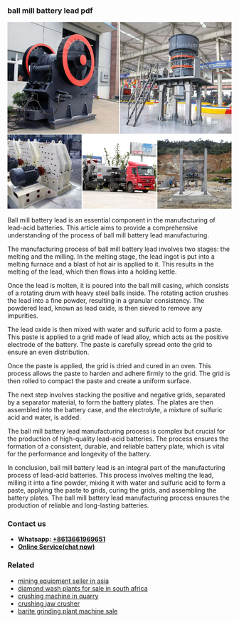 <h3>ball mill battery lead pdf</h3><img src='1708332440.jpg' alt=''><p>Ball mill battery lead is an essential component in the manufacturing of lead-acid batteries. This article aims to provide a comprehensive understanding of the process of ball mill battery lead manufacturing.</p><p>The manufacturing process of ball mill battery lead involves two stages: the melting and the milling. In the melting stage, the lead ingot is put into a melting furnace and a blast of hot air is applied to it. This results in the melting of the lead, which then flows into a holding kettle.</p><p>Once the lead is molten, it is poured into the ball mill casing, which consists of a rotating drum with heavy steel balls inside. The rotating action crushes the lead into a fine powder, resulting in a granular consistency. The powdered lead, known as lead oxide, is then sieved to remove any impurities.</p><p>The lead oxide is then mixed with water and sulfuric acid to form a paste. This paste is applied to a grid made of lead alloy, which acts as the positive electrode of the battery. The paste is carefully spread onto the grid to ensure an even distribution.</p><p>Once the paste is applied, the grid is dried and cured in an oven. This process allows the paste to harden and adhere firmly to the grid. The grid is then rolled to compact the paste and create a uniform surface.</p><p>The next step involves stacking the positive and negative grids, separated by a separator material, to form the battery plates. The plates are then assembled into the battery case, and the electrolyte, a mixture of sulfuric acid and water, is added.</p><p>The ball mill battery lead manufacturing process is complex but crucial for the production of high-quality lead-acid batteries. The process ensures the formation of a consistent, durable, and reliable battery plate, which is vital for the performance and longevity of the battery.</p><p>In conclusion, ball mill battery lead is an integral part of the manufacturing process of lead-acid batteries. This process involves melting the lead, milling it into a fine powder, mixing it with water and sulfuric acid to form a paste, applying the paste to grids, curing the grids, and assembling the battery plates. The ball mill battery lead manufacturing process ensures the production of reliable and long-lasting batteries.</p><h3>Contact us</h3><ul><li><strong>Whatsapp:&nbsp;<a href="https://wa.me/8613661969651">+8613661969651</a></strong></li><li><a href="https://swt.shibang-china.com/?git&amp;zhl&amp;ball mill battery lead pdf"><strong>Online Service(chat now)</strong></a></li></ul><h3>Related</h3><ul><li><a href='mining equipment seller in asia.md'>mining equipment seller in asia</a></li><li><a href='diamond wash plants for sale in south africa.md'>diamond wash plants for sale in south africa</a></li><li><a href='crushing machine in quarry.md'>crushing machine in quarry</a></li><li><a href='crushing jaw crusher.md'>crushing jaw crusher</a></li><li><a href='barite grinding plant machine sale.md'>barite grinding plant machine sale</a></li></ul>